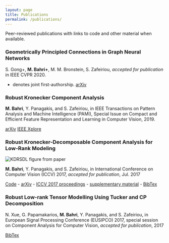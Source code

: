 ```yaml
---
layout: page
title: Publications
permalink: /publications/
---
```


Peer-reviewed publications with links to code and other material when available.

### Geometrically Principled Connections in Graph Neural Networks
S. Gong+, **M. Bahri+**, M. M. Bronstein, S. Zafeiriou, *accepted for publication* in IEEE CVPR 2020.

+ denotes joint first-authorship.
[arXiv](https://arxiv.org/abs/2004.02658)

### Robust Kronecker Component Analysis

**M. Bahri**, Y. Panagakis, and S. Zafeiriou, in IEEE Transactions on Pattern Analysis and Machine Intelligence (PAMI), Special Issue on Compact and Efficient Feature Representation and Learning in Computer Vision, 2019.

[arXiv](https://arxiv.org/abs/1801.06432) [IEEE
Xplore](https://ieeexplore.ieee.org/document/8536486)

### Robust Kronecker-Decomposable Component Analysis for Low-Rank Modeling

![KDRSDL figure from paper](../assets/images/projects/kdrsdl.svg)

**M. Bahri**, Y. Panagakis, and S. Zafeiriou, in International Conference on Computer Vision (ICCV) 2017, *accepted for publication*, Jul. 2017

[Code](https://github.com/mbahri/KDRSDL) - [arXiv](https://arxiv.org/abs/1703.07886) - [ICCV 2017 proceedings](http://openaccess.thecvf.com/content_iccv_2017/html/Bahri_Robust_Kronecker-Decomposable_Component_ICCV_2017_paper.html) - [supplementary material](http://bahri.io/PDF/KDRSDL_supplementary.pdf) - [BibTex](http://bahri.io/bibtex/iccv_bahri_2017.bib)

### Robust Low-rank Tensor Modelling Using Tucker and CP Decomposition

N. Xue, G. Papamakarios, **M. Bahri**, Y. Panagakis, and S. Zafeiriou, in European Signal Processing Conference (EUSIPCO) 2017, special session on Component Analysis for Computer Vision, *accepted for publication*, 2017

[BibTex](http://bahri.io/bibtex/eusipco_xue_2017.bib)

